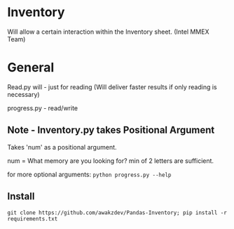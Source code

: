 # Inventory
Will allow a certain interaction within the Inventory sheet. (Intel MMEX Team)

# General
Read.py will - just for reading (Will deliver faster results if only reading is necessary)

progress.py - read/write

## Note - Inventory.py takes Positional Argument 
Takes 'num' as a positional argument.

num = What memory are you looking for? min of 2 letters are sufficient.

for more optional arguments:
`python progress.py --help`

## Install
```git clone https://github.com/awakzdev/Pandas-Inventory; pip install -r requirements.txt```

